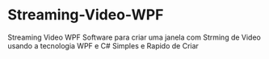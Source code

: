 # Streaming-Video-WPF
Streaming Video WPF
   Software para criar uma janela com Strming de Video usando a tecnologia WPF e C# 
   Simples e Rapido de Criar 
